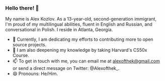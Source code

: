 ### Hello there! 👋

My name is Alex Kozlov. As a 13-year-old, second-generation immigrant, I'm proud of my multilingual abilities, fluent in English and Russian, and conversational in Polish. I reside in Atlanta, Georgia.

<!--
**alexkozlovm/alexkozlovm** is a ✨ _special_ ✨ repository because its `README.md` (this file) is displayed on my GitHub profile.
-->

- 🔭 Currently, I am dedicating my efforts to contributing more to open source projects.
- 🌱 I am also deepening my knowledge by taking Harvard's CS50x Course.
- 📫 To get in touch with me, you can email me at alexofthek@gmail.com or send a direct message on Twitter: @Alexofthek_.
- 😄 Pronouns: He/Him.
